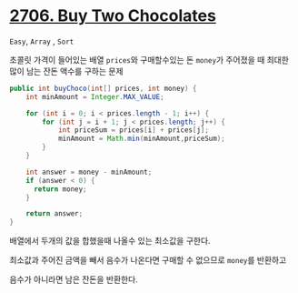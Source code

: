 # [2706. Buy Two Chocolates](https://leetcode.com/problems/buy-two-chocolates/)


```Easy```, ```Array``` , ```Sort```

초콜릿 가격이 들어있는 배열 ```prices```와 구매할수있는 돈 ```money```가 주어졌을 때 최대한 많이 남는 잔돈 액수를 구하는 문제

```java
public int buyChoco(int[] prices, int money) {
    int minAmount = Integer.MAX_VALUE;

    for (int i = 0; i < prices.length - 1; i++) {
        for (int j = i + 1; j < prices.length; j++) {
            int priceSum = prices[i] + prices[j];
            minAmount = Math.min(minAmount,priceSum);
        }
    }

    int answer = money - minAmount;
    if (answer < 0) {
      return money;
    }

    return answer;
}

```

배열에서 두개의 값을 합했을때 나올수 있는 최소값을 구한다.

최소값과 주어진 금액을 빼서 음수가 나온다면 구매할 수 없으므로 ```money```를 반환하고

음수가 아니라면 남은 잔돈을 반환한다.